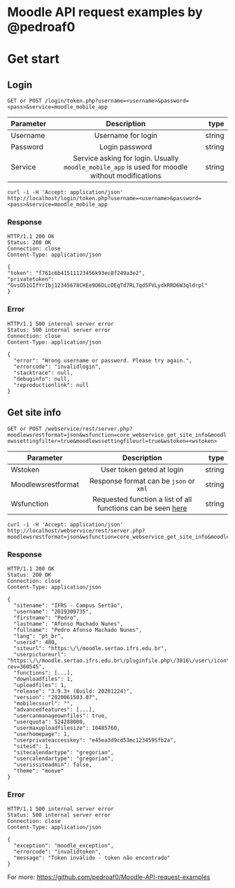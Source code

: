 # Moodle API request examples by @pedroaf0

# Get start


## Login



`GET or POST /login/token.php?username=<username>&password=<pass>&service=moodle_mobile_app`

| Parameter     | Description   | type  |
| ------------- |:-------------:| -----:|
| Username      | Username for login | string |
| Password      | Login password      |   string |
| Service | Service asking for login. Usually `moodle_mobile_app` is used for moodle without modifications      |    string |


    curl -i -H 'Accept: application/json' http://localhost/login/token.php?username=<username>&password=<pass>&service=moodle_mobile_app

### Response

    HTTP/1.1 200 OK
    Status: 200 OK
    Connection: close
    Content-Type: application/json

    {
    "token": "f761c6b41511123456k93ec8f249a3e2",
    "privatetoken": "GvsO51GIfYrIbj12345678CHEe9O6DLcOEqTd7RL7qd5FVLydkRRD6W3qldrpl"
    }

### Error

    HTTP/1.1 500 internal server error
    Status: 500 internal server error
    Connection: close
    Content-Type: application/json

    {
      "error": "Wrong username or password. Please try again.",
      "errorcode": "invalidlogin",
      "stacktrace": null,
      "debuginfo": null,
      "reproductionlink": null
    }
    
    
 

## Get site info



`GET or POST /webservice/rest/server.php?moodlewsrestformat=json&wsfunction=core_webservice_get_site_info&moodlewssettingfilter=true&moodlewssettingfileurl=true&wstoken=<wstoken>`

| Parameter     | Description   | type  |
| ------------- |:-------------:| -----:|
| Wstoken      | User token geted at login | string |
| Moodlewsrestformat      | Response format can be `json` or `xml`        |   string |
| Wsfunction | Requested function a list of all functions can be seen [here](https://docs.moodle.org/dev/Web_service_API_functions)    |    string |


    curl -i -H 'Accept: application/json' http://localhost/webservice/rest/server.php?moodlewsrestformat=json&wsfunction=core_webservice_get_site_info&moodlewssettingfilter=true&moodlewssettingfileurl=true&wstoken=0761c6b415116da123458f249a3e2

### Response

    HTTP/1.1 200 OK
    Status: 200 OK
    Connection: close
    Content-Type: application/json

    {
      "sitename": "IFRS - Campus Sertão",
      "username": "2019309735",
      "firstname": "Pedro",
      "lastname": "Afonso Machado Nunes",
      "fullname": "Pedro Afonso Machado Nunes",
      "lang": "pt_br",
      "userid": 480,
      "siteurl": "https:\/\/moodle.sertao.ifrs.edu.br",
      "userpictureurl": "https:\/\/moodle.sertao.ifrs.edu.br\/pluginfile.php\/3816\/user\/icon\/moove\/f1?rev=360545",
      "functions": [...],
      "downloadfiles": 1,
      "uploadfiles": 1,
      "release": "3.9.3+ (Build: 20201224)",
      "version": "2020061503.07",
      "mobilecssurl": "",
      "advancedfeatures": [...],
      "usercanmanageownfiles": true,
      "userquota": 524288000,
      "usermaxuploadfilesize": 10485760,
      "userhomepage": 1,
      "userprivateaccesskey": "e45ea3d9cd53mc123459Sfb2a",
      "siteid": 1,
      "sitecalendartype": "gregorian",
      "usercalendartype": "gregorian",
      "userissiteadmin": false,
      "theme": "moove"
    }

### Error

    HTTP/1.1 500 internal server error
    Status: 500 internal server error
    Connection: close
    Content-Type: application/json

    {
      "exception": "moodle_exception",
      "errorcode": "invalidtoken",
      "message": "Token inválido - token não encontrado"
    }
    
For more: https://github.com/pedroaf0/Moodle-API-request-examples
 
